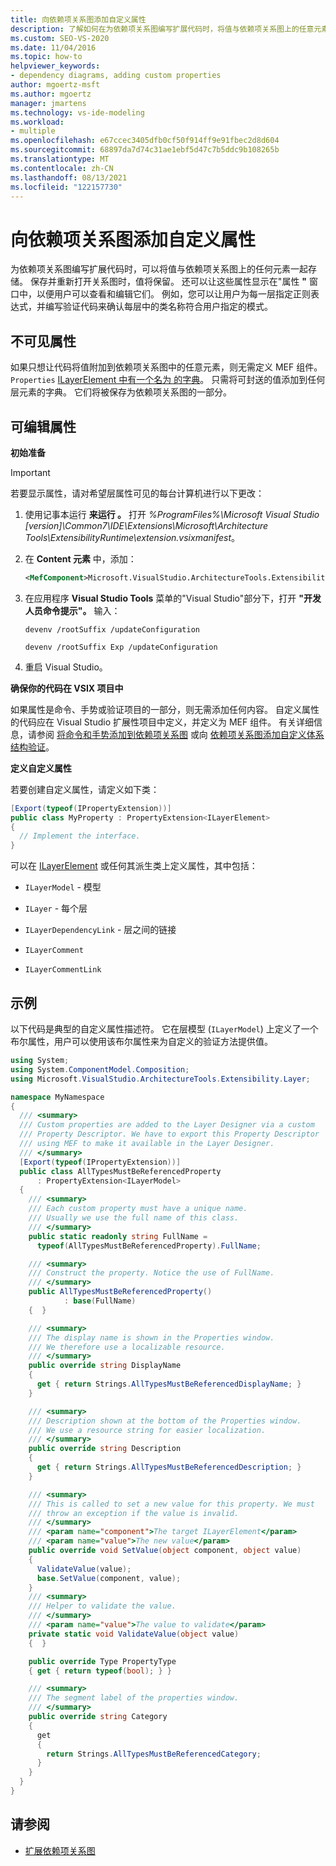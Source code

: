 ```yaml
---
title: 向依赖项关系图添加自定义属性
description: 了解如何在为依赖项关系图编写扩展代码时，将值与依赖项关系图上的任意元素一起存储。
ms.custom: SEO-VS-2020
ms.date: 11/04/2016
ms.topic: how-to
helpviewer_keywords:
- dependency diagrams, adding custom properties
author: mgoertz-msft
ms.author: mgoertz
manager: jmartens
ms.technology: vs-ide-modeling
ms.workload:
- multiple
ms.openlocfilehash: e67ccec3405dfb0cf50f914ff9e91fbec2d8d604
ms.sourcegitcommit: 68897da7d74c31ae1ebf5d47c7b5ddc9b108265b
ms.translationtype: MT
ms.contentlocale: zh-CN
ms.lasthandoff: 08/13/2021
ms.locfileid: "122157730"
---
```

# <a name="add-custom-properties-to-dependency-diagrams"></a>向依赖项关系图添加自定义属性

为依赖项关系图编写扩展代码时，可以将值与依赖项关系图上的任何元素一起存储。 保存并重新打开关系图时，值将保留。 还可以让这些属性显示在"属性 **"** 窗口中，以便用户可以查看和编辑它们。 例如，您可以让用户为每一层指定正则表达式，并编写验证代码来确认每层中的类名称符合用户指定的模式。

## <a name="non-visible-properties"></a>不可见属性

如果只想让代码将值附加到依赖项关系图中的任意元素，则无需定义 MEF 组件。 `Properties` [ILayerElement 中有一个名为 的字典](/previous-versions/ff644511(v=vs.140))。 只需将可封送的值添加到任何层元素的字典。 它们将被保存为依赖项关系图的一部分。

## <a name="editable-properties"></a>可编辑属性

**初始准备**

> [!IMPORTANT]
> 若要显示属性，请对希望层属性可见的每台计算机进行以下更改：
>
> 1. 使用记事本运行 **来运行 。** 打开 *%ProgramFiles%\Microsoft Visual Studio [version]\Common7\IDE\Extensions\Microsoft\Architecture Tools\ExtensibilityRuntime\extension.vsixmanifest*。
> 2. 在 **Content 元素** 中，添加：
>
>     ```xml
>     <MefComponent>Microsoft.VisualStudio.ArchitectureTools.Extensibility.Layer.Provider.dll</MefComponent>
>     ```
>
> 3. 在应用程序 **Visual Studio Tools** 菜单的"Visual Studio"部分下，打开 **"开发人员命令提示"。** 输入：
>
>      `devenv /rootSuffix /updateConfiguration`
>
>      `devenv /rootSuffix Exp /updateConfiguration`
> 4. 重启 Visual Studio。

**确保你的代码在 VSIX 项目中**

如果属性是命令、手势或验证项目的一部分，则无需添加任何内容。 自定义属性的代码应在 Visual Studio 扩展性项目中定义，并定义为 MEF 组件。 有关详细信息，请参阅 [将命令和手势添加到依赖项关系图](../modeling/add-commands-and-gestures-to-layer-diagrams.md) 或向 [依赖项关系图添加自定义体系结构验证](../modeling/add-custom-architecture-validation-to-layer-diagrams.md)。

**定义自定义属性**

若要创建自定义属性，请定义如下类：

```csharp
[Export(typeof(IPropertyExtension))]
public class MyProperty : PropertyExtension<ILayerElement>
{
  // Implement the interface.
}
```

可以在 [ILayerElement](/previous-versions/ff644511(v=vs.140)) 或任何其派生类上定义属性，其中包括：

- `ILayerModel` - 模型

- `ILayer` - 每个层

- `ILayerDependencyLink` - 层之间的链接

- `ILayerComment`

- `ILayerCommentLink`

## <a name="example"></a>示例

以下代码是典型的自定义属性描述符。 它在层模型 (`ILayerModel`) 上定义了一个布尔属性，用户可以使用该布尔属性来为自定义的验证方法提供值。

```csharp
using System;
using System.ComponentModel.Composition;
using Microsoft.VisualStudio.ArchitectureTools.Extensibility.Layer;

namespace MyNamespace
{
  /// <summary>
  /// Custom properties are added to the Layer Designer via a custom
  /// Property Descriptor. We have to export this Property Descriptor
  /// using MEF to make it available in the Layer Designer.
  /// </summary>
  [Export(typeof(IPropertyExtension))]
  public class AllTypesMustBeReferencedProperty
      : PropertyExtension<ILayerModel>
  {
    /// <summary>
    /// Each custom property must have a unique name.
    /// Usually we use the full name of this class.
    /// </summary>
    public static readonly string FullName =
      typeof(AllTypesMustBeReferencedProperty).FullName;

    /// <summary>
    /// Construct the property. Notice the use of FullName.
    /// </summary>
    public AllTypesMustBeReferencedProperty()
            : base(FullName)
    {  }

    /// <summary>
    /// The display name is shown in the Properties window.
    /// We therefore use a localizable resource.
    /// </summary>
    public override string DisplayName
    {
      get { return Strings.AllTypesMustBeReferencedDisplayName; }
    }

    /// <summary>
    /// Description shown at the bottom of the Properties window.
    /// We use a resource string for easier localization.
    /// </summary>
    public override string Description
    {
      get { return Strings.AllTypesMustBeReferencedDescription; }
    }

    /// <summary>
    /// This is called to set a new value for this property. We must
    /// throw an exception if the value is invalid.
    /// </summary>
    /// <param name="component">The target ILayerElement</param>
    /// <param name="value">The new value</param>
    public override void SetValue(object component, object value)
    {
      ValidateValue(value);
      base.SetValue(component, value);
    }
    /// <summary>
    /// Helper to validate the value.
    /// </summary>
    /// <param name="value">The value to validate</param>
    private static void ValidateValue(object value)
    {  }

    public override Type PropertyType
    { get { return typeof(bool); } }

    /// <summary>
    /// The segment label of the properties window.
    /// </summary>
    public override string Category
    {
      get
      {
        return Strings.AllTypesMustBeReferencedCategory;
      }
    }
  }
}
```

## <a name="see-also"></a>请参阅

- [扩展依赖项关系图](../modeling/extend-layer-diagrams.md)
